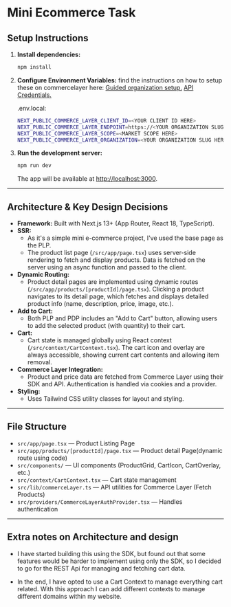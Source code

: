 # Mini Ecommerce Task

## Setup Instructions

1. **Install dependencies:**

   ```bash
   npm install
   ```

2. **Configure Environment Variables:**
   find the instructions on how to setup these on commercelayer here:
   [Guided organization setup.](https://docs.commercelayer.io/core/onboarding/guided-setup)
   [API Credentials.](https://docs.commercelayer.io/core/api-credentials)

   .env.local:

   ```bash
   NEXT_PUBLIC_COMMERCE_LAYER_CLIENT_ID=<YOUR CLIENT ID HERE>
   NEXT_PUBLIC_COMMERCE_LAYER_ENDPOINT=https://<YOUR ORGANIZATION SLUG HERE>.commercelayer.io
   NEXT_PUBLIC_COMMERCE_LAYER_SCOPE=<MARKET SCOPE HERE>
   NEXT_PUBLIC_COMMERCE_LAYER_ORGANIZATION=<YOUR ORGANIZATION SLUG HERE>
   ```

3. **Run the development server:**
   ```bash
   npm run dev
   ```
   The app will be available at [http://localhost:3000](http://localhost:3000).

---

## Architecture & Key Design Decisions

- **Framework:** Built with Next.js 13+ (App Router, React 18, TypeScript).
- **SSR:**
  - As it's a simple mini e-commerce project, I've used the base page as the PLP.
  - The product list page (`/src/app/page.tsx`) uses server-side rendering to fetch and display products. Data is fetched on the server using an async function and passed to the client.
- **Dynamic Routing:**
  - Product detail pages are implemented using dynamic routes (`/src/app/products/[productId]/page.tsx`). Clicking a product navigates to its detail page, which fetches and displays detailed product info (name, description, price, image, etc.).
- **Add to Cart:**
  - Both PLP and PDP includes an "Add to Cart" button, allowing users to add the selected product (with quantity) to their cart.
- **Cart:**
  - Cart state is managed globally using React context (`/src/context/CartContext.tsx`). The cart icon and overlay are always accessible, showing current cart contents and allowing item removal.
- **Commerce Layer Integration:**
  - Product and price data are fetched from Commerce Layer using their SDK and API. Authentication is handled via cookies and a provider.
- **Styling:**
  - Uses Tailwind CSS utility classes for layout and styling.

---

## File Structure

- `src/app/page.tsx` — Product Listing Page
- `src/app/products/[productId]/page.tsx` — Product detail Page(dynamic route using code)
- `src/components/` — UI components (ProductGrid, CartIcon, CartOverlay, etc.)
- `src/context/CartContext.tsx` — Cart state management
- `src/lib/commerceLayer.ts` — API utilities for Commerce Layer (Fetch Products)
- `src/providers/CommerceLayerAuthProvider.tsx` — Handles authentication

---

## Extra notes on Architecture and design

- I have started building this using the SDK, but found out that some features would be harder to implement using only the SDK, so I decided to go for the REST Api for managing and fetching cart data.

- In the end, I have opted to use a Cart Context to manage everything cart related. With this approach I can add different contexts to manage different domains within my website.
